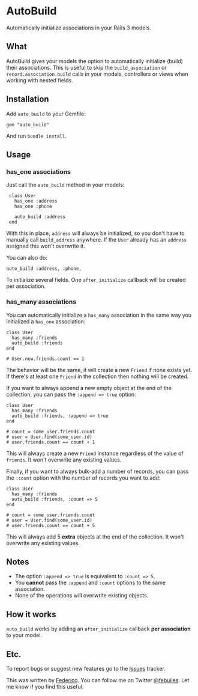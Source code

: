 AutoBuild
=========

Automatically initialize associations in your Rails 3 models.

What
----
AutoBuild gives your models the option to automatically initialize (build) their
associations. This is useful to skip the `build_association` or `record.association.build` calls in
your models, controllers or views when working with nested fields.

Installation
----
Add `auto_build` to your Gemfile:

    gem "auto_build"

And run `bundle install`.

Usage
----

### has_one associations

Just call the `auto_build` method in your models:

     class User
       has_one :address
       has_one :phone

       auto_build :address
     end

With this in place, `address` will always be initialized, so you don't have to manually call
`build_address` anywhere. If the `User` already has an `address` assigned this won't overwrite it.

You can also do:

    auto_build :address, :phone,

To initialize several fields. One `after_initialize` callback will be created per association.

### has_many associations

You can automatically initialize a `has_many` association in the same way you initialized a `has_one`
association:

    class User
      has_many :friends
      auto_build :friends
    end

    # User.new.friends.count == 1

The behavior will be the same, it will create a new `Friend` if none exists yet. If there's at least
one `Friend` in the collection then nothing will be created.

If you want to always append a new empty object at the end of the collection, you can pass the
`:append => true` option:

    class User
      has_many :friends
      auto_build :friends, :append => true
    end

    # count = some_user.friends.count
    # user = User.find(some_user.id)
    # user.friends.count == count + 1

This will always create a new `Friend` instance regardless of the value of `friends`. It
won't overwrite any existing values.

Finally, if you want to always bulk-add a number of records, you can pass the `:count` option with
the number of records you want to add:

    class User
      has_many :friends
      auto_build :friends, :count => 5
    end

    # count = some_user.friends.count
    # user = User.find(some_user.id)
    # user.friends.count == count + 5

This will always add 5 **extra** objects at the end of the collection. It won't overwrite any
existing values.

Notes
----
* The option `:append => true` is equivalent to `:count => 5`.
* You **cannot** pass the `:append` and `:count` options to the same association.
* None of the operations will overwrite existing objects.


How it works
----
`auto_build` works by adding an `after_initialize` callback **per association** to your model.

Etc.
----
To report bugs or suggest new features go to the [Issues](https://github.com/febuiles/auto_build/issues)
tracker.

This was written by [Federico](http://mheroin.com). You can follow me on Twitter
[@febuiles](http://twitter.com/febuiles/). Let me know if you find this useful.
